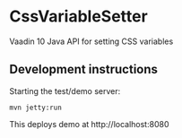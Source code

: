 # CssVariableSetter

Vaadin 10 Java API for setting CSS variables

## Development instructions

Starting the test/demo server:
```
mvn jetty:run
```

This deploys demo at http://localhost:8080